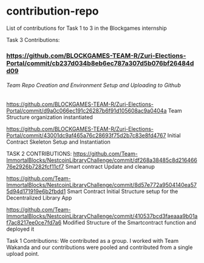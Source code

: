 # contribution-repo
List of contributions for Task 1 to 3 in the Blockgames internship

Task 3 Contributions:
### https://github.com/BLOCKGAMES-TEAM-R/Zuri-Elections-Portal/commit/cb237d034b8eb6ec787a307d5b076bf26484dd09
###### Team Repo Creation and Environment Setup and Uploading to Github

https://github.com/BLOCKGAMES-TEAM-R/Zuri-Elections-Portal/commit/d9a0c066ec191c26287b6f91d105608ac9a0404a
Team Structure organization instantiated

https://github.com/BLOCKGAMES-TEAM-R/Zuri-Elections-Portal/commit/43001dc9af465a76c28693f75d2b7c83e8fd4767
Initial Contract Skeleton Setup and Instantiation





TASK 2 CONTRIBUTIONS:
https://github.com/Team-ImmortalBlocks/NestcoinLibraryChallenge/commit/df268a38485c8d21646676e2926b7282fcf11cf7
Smart contract Update and cleanup

https://github.com/Team-ImmortalBlocks/NestcoinLibraryChallenge/commit/8d57e772a9504140ea575d94d171919e6b2fbdd1
Smart Contract Initial Structure setup for the Decentralized Library App

https://github.com/Team-ImmortalBlocks/NestcoinLibraryChallenge/commit/410537bcd3faeaaa9b01af7ac8217ee0ce7fd7a6
Modified Structure of the Smartcontract function and deployed it


Task 1 Contributions:
We contributed as a group.
I worked with Team Wakanda and our contributions were pooled and contributed from a single upload point.
